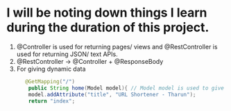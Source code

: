 # I will be noting down things I learn during the duration of this project.

1. @Controller is used for returning pages/ views and @RestController is used for returning JSON/ text APIs.
2. @RestController -> @Controller + @ResponseBody
3. For giving dynamic data
 ```java
       @GetMapping("/")
        public String home(Model model){ // Model model is used to give dynamic data
        model.addAttribute("title", "URL Shortener - Tharun");
        return "index";
   ```

